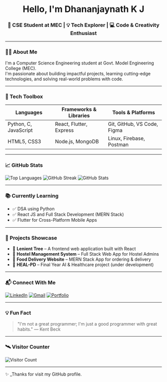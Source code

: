 <h1 align="center"> Hello, I'm Dhananjaynath K J</h1>
<h3 align="center">🌟 CSE Student at MEC | 💡 Tech Explorer | 💻 Code & Creativity Enthusiast</h3>

---

### 🧑‍💻 About Me
I'm a Computer Science Engineering student at Govt. Model Engineering College (MEC).  
I'm passionate about building impactful projects, learning cutting-edge technologies, and solving real-world problems with code.

---

### 🧰 Tech Toolbox

| Languages         | Frameworks & Libraries        | Tools & Platforms         |
|------------------|-------------------------------|---------------------------|
| Python, C, JavaScript | React, Flutter, Express       | Git, GitHub, VS Code, Figma |
| HTML5, CSS3       | Node.js, MongoDB              | Linux, Firebase, Postman  |

---

### 📈 GitHub Stats

![Top Languages](https://github-readme-stats.vercel.app/api/top-langs/?username=Dhananjaynathkj&layout=compact&theme=radical)
![GitHub Streak](https://streak-stats.demolab.com?user=Dhananjaynathkj&theme=radical&hide_border=true)
![GitHub Stats](https://github-readme-stats.vercel.app/api?username=Dhananjaynathkj&show_icons=true&theme=radical)

---

### 📚 Currently Learning
- ✅ DSA using Python
- ✅ React JS and Full Stack Development (MERN Stack)
- ✅ Flutter for Cross-Platform Mobile Apps

---

### 🚀 Projects Showcase

- 🌿 **Lenient Tree** – A frontend web application built with React  
- 🏢 **Hostel Management System** – Full Stack Web App for Hostel Admins  
- 🍔 **Food Delivery Website** – MERN Stack App for ordering & delivery  
- 💊 **HEAL-PD** – Final Year AI & Healthcare project (under development)

---

### 📬 Connect With Me

[![LinkedIn](https://img.shields.io/badge/LinkedIn-blue?style=flat-square&logo=linkedin)](https://www.linkedin.com/in/YOUR-LINKEDIN)
[![Gmail](https://img.shields.io/badge/Gmail-red?style=flat-square&logo=gmail&logoColor=white)](mailto:YOUR-EMAIL@gmail.com)
[![Portfolio](https://img.shields.io/badge/Portfolio-black?style=flat-square)](https://your-portfolio-link)

---

### 💡 Fun Fact
> "I'm not a great programmer; I'm just a good programmer with great habits." — Kent Beck

---

### 🛰 Visitor Counter

![Visitor Count](https://komarev.com/ghpvc/?username=Dhananjaynathkj&style=flat&color=brightgreen)

---

✨ _Thanks for visit my GitHub profile.